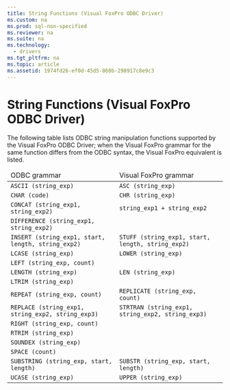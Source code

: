 ```yaml
---
title: String Functions (Visual FoxPro ODBC Driver)
ms.custom: na
ms.prod: sql-non-specified
ms.reviewer: na
ms.suite: na
ms.technology: 
  - drivers
ms.tgt_pltfrm: na
ms.topic: article
ms.assetid: 1974fd26-ef0d-45d5-860b-298917c8e9c3
---
```

# String Functions (Visual FoxPro ODBC Driver)
<?xml version="1.0" encoding="utf-8"?>
<developerReferenceWithoutSyntaxDocument xmlns="http://ddue.schemas.microsoft.com/authoring/2003/5" xmlns:xlink="http://www.w3.org/1999/xlink" xmlns:xsi="http://www.w3.org/2001/XMLSchema-instance" xsi:schemaLocation="http://ddue.schemas.microsoft.com/authoring/2003/5 http://dduestorage.blob.core.windows.net/ddueschema/developer.xsd">
  <introduction>
    <para>The following table lists ODBC string manipulation functions supported by the Visual FoxPro ODBC Driver; when the Visual FoxPro grammar for the same function differs from the ODBC syntax, the Visual FoxPro equivalent is listed.</para>
  </introduction>
  <section>
    <content>
      <table xmlns:caps="http://schemas.microsoft.com/build/caps/2013/11">
        <thead>
          <tr>
            <TD>
              <para>ODBC grammar</para>
            </TD>
            <TD>
              <para>Visual FoxPro grammar</para>
            </TD>
          </tr>
        </thead>
        <tbody>
          <tr>
            <TD>
              <code>ASCII <legacyItalic>(string_exp)</legacyItalic></code>
            </TD>
            <TD>
              <code>ASC <legacyItalic>(string_exp)</legacyItalic></code>
            </TD>
          </tr>
          <tr>
            <TD>
              <code>CHAR <legacyItalic>(code)</legacyItalic></code>
            </TD>
            <TD>
              <code>CHR <legacyItalic>(string_exp)</legacyItalic></code>
            </TD>
          </tr>
          <tr>
            <TD>
              <code>CONCAT <legacyItalic>(string_exp1, string_exp2)</legacyItalic></code>
            </TD>
            <TD><code><legacyItalic>string_exp1 + string_exp2</legacyItalic>            </code>
            </TD>
          </tr>
          <tr>
            <TD>
              <code>DIFFERENCE <legacyItalic>(string_exp1, string_exp2)</legacyItalic></code>
            </TD>
            <TD>
              <code> </code>
            </TD>
          </tr>
          <tr>
            <TD>
              <code>INSERT <legacyItalic>(string_exp1, start, length, string_exp2)</legacyItalic></code>
            </TD>
            <TD>
              <code>STUFF <legacyItalic>(string_exp1, start, length, string_exp2)</legacyItalic></code>
            </TD>
          </tr>
          <tr>
            <TD>
              <code>LCASE <legacyItalic>(string_exp)</legacyItalic></code>
            </TD>
            <TD>
              <code>LOWER <legacyItalic>(string_exp)</legacyItalic></code>
            </TD>
          </tr>
          <tr>
            <TD>
              <code>LEFT <legacyItalic>(string_exp, count)</legacyItalic></code>
            </TD>
            <TD>
              <code> </code>
            </TD>
          </tr>
          <tr>
            <TD>
              <code>LENGTH <legacyItalic>(string_exp)</legacyItalic></code>
            </TD>
            <TD>
              <code>LEN <legacyItalic>(string_exp)</legacyItalic></code>
            </TD>
          </tr>
          <tr>
            <TD>
              <code>LTRIM <legacyItalic>(string_exp)</legacyItalic></code>
            </TD>
            <TD>
              <code> </code>
            </TD>
          </tr>
          <tr>
            <TD>
              <code>REPEAT <legacyItalic>(string_exp, count)</legacyItalic></code>
            </TD>
            <TD>
              <code>REPLICATE <legacyItalic>(string_exp, count)</legacyItalic></code>
            </TD>
          </tr>
          <tr>
            <TD>
              <code>REPLACE <legacyItalic>(string_exp1, string_exp2, string_exp3)</legacyItalic></code>
            </TD>
            <TD>
              <code>STRTRAN <legacyItalic>(string_exp1, string_exp2, string_exp3)</legacyItalic></code>
            </TD>
          </tr>
          <tr>
            <TD>
              <code>RIGHT <legacyItalic>(string_exp, count)</legacyItalic></code>
            </TD>
            <TD>
              <code> </code>
            </TD>
          </tr>
          <tr>
            <TD>
              <code>RTRIM <legacyItalic>(string_exp)</legacyItalic></code>
            </TD>
            <TD>
              <code> </code>
            </TD>
          </tr>
          <tr>
            <TD>
              <code>SOUNDEX <legacyItalic>(string_exp)</legacyItalic></code>
            </TD>
            <TD>
              <code> </code>
            </TD>
          </tr>
          <tr>
            <TD>
              <code>SPACE <legacyItalic>(count)</legacyItalic></code>
            </TD>
            <TD>
              <code> </code>
            </TD>
          </tr>
          <tr>
            <TD>
              <code>SUBSTRING <legacyItalic>(string_exp, start, length)</legacyItalic></code>
            </TD>
            <TD>
              <code>SUBSTR <legacyItalic>(string_exp, start, length)</legacyItalic></code>
            </TD>
          </tr>
          <tr>
            <TD>
              <code>UCASE <legacyItalic>(string_exp)</legacyItalic></code>
            </TD>
            <TD>
              <code>UPPER <legacyItalic>(string_exp)</legacyItalic></code>
            </TD>
          </tr>
        </tbody>
      </table>
    </content>
  </section>
  <relatedTopics/>
</developerReferenceWithoutSyntaxDocument>
